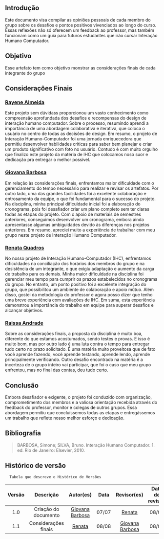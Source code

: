 ## Introdução
Este documento visa compilar as opiniões pessoais de cada membro do grupo sobre os desafios e pontos positivos vivenciados ao longo do curso. Essas reflexões não só oferecem um feedback ao professor, mas também funcionam como um guia para futuros estudantes que irão cursar Interação Humano Computador.

## Objetivo
Esse artefato tem como objetivo monstrar as considerações finais de cada integrante do grupo

## Considerações Finais

### [Rayene Almeida ](https://github.com/rayenealmeida)
Este projeto sem dúvidass proporcionou um vasto conhecimento como compreensão aprofundada dos desafios e recompensas do design de interação humano computador. Sobre o processo, resumindo aprendi a importância de uma abordagem colaborativa e iterativa, que coloca o usuário no centro de todas as decisões de design. Em resumo, o projeto de Interação Humano-Computador foi uma jornada enriquecedora que permitiu desenvolver habilidades críticas para saber bem planejar e criar um produto significativo com foto no usuário. Contudo é com muito orgulho que finalizo este projeto da matéria de IHC que colocamos noso suor e dedicação pra entregar o melhor possível.

###  [Giovana Barbosa](https://github.com/gio221) 

Em relação às considerações finais, enfrentamos maior dificuldade com o gerenciamento do tempo necessário para realizar e revisar os artefatos. Por outro lado, uma das grandes facilidades foi a excelente colaboração e entrosamento da equipe, o que foi fundamental para o sucesso do projeto. Na disciplina, minha principal dificuldade inicial foi a elaboração do cronograma, pois foi desafiador criar um plano completo sem ter claras todas as etapas do projeto. Com o apoio de materiais de semestres anteriores, conseguimos desenvolver um cronograma, embora ainda apresentasse algumas ambiguidades devido às diferenças nos projetos anteriores. Em resumo, apreciei muito a experiência de trabalhar com meu grupo neste projeto de Interação Humano Computador.

###  [Renata Quadros](https://github.com/Renatinha28)
No nosso projeto de Interação Humano-Computador (IHC), enfrentamos dificuldades na conciliação dos horários dos membros do grupo e na desistência de um integrante, o que exigiu adaptação e aumento da carga de trabalho para os demais. Minha maior dificuldade na disciplina foi gerenciar meu tempo para cumprir os prazos estabelecidos no cronograma do grupo. No entanto, um ponto positivo foi a excelente integração do grupo, que possibilitou um ambiente de colaboração e apoio mútuo. Além disso, gostei da metodologia do professor e agora posso dizer que tenho uma breve experiência com avaliações de IHC. Em suma, esta experiência demonstrou a importância do trabalho em equipe para superar desafios e alcançar objetivos.

### [Raissa Andrade](https://github.com/RaissaAndradeS) 

Sobre as considerações finais, a proposta da disciplina é muito boa, diferente do que estamos acostumados, sendo testes e provas. E isso é muito bom, mas por outro lado é uma luta contra o tempo para entregar tudo certo no prazo solicitado. É uma matéria muito proveitosa que de fato você aprende fazendo, você aprende testando, aprende lendo, aprende principalmente verificando. Outro desafio encontrado na matéria é a incerteza de o grupo inteiro vai participar, que foi o caso que meu grupo enfrentou, mas no final das contas, deu tudo certo.


## Conclusão
Embora desafiador e exigente, o projeto foi conduzido com organização, comprometimento dos membros e a valiosa orientação recebida através do feedback do professor, monitor e colegas de outros grupos. Essa abordagem permitiu que concluíssemos todas as etapas e entregássemos um trabalho que reflete nosso melhor esforço e dedicação.

## Bibliografia

> BARBOSA, Simone; SILVA, Bruno. Interação Humano Computador. 1. ed. Rio de Janeiro: Elsevier, 2010.

## Histórico de versão
      Tabela que descreve o Histórico de Versões
| Versão |          Descrição              |     Autor(es)      |      Data      |   Revisor(es)     |    Data de revisão    |  
|:------:|:-------------------------------:|:--------------:|:--------------:|:-------------:|:---------------------:|
|  1.0   |  Criação do documento                  |    [Giovana Barbosa ](https://github.com/gio221)   |   07/07   |      [Renata](https://github.com/Renatinha28)    |08/07 |
| 1.1 | Considerações finais |  [Renata](https://github.com/Renatinha28) | 08/08 | [Giovana Barbosa ](https://github.com/gio221)  | 08/08|